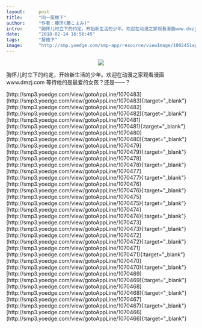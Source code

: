 ```yaml
---
layout:     post
title:      "同一屋檐下"
author:     "作者：藤历(藤こよみ)"
intro:      "胸怀儿时立下的约定，开始新生活的少年。欢迎在动漫之家观看漫画www.dmzj.com 等待他的是最爱的女孩？还是——？"
date:       "2018-02-14 16:56:45"
tags:       "屋檐下"
image:      "http://smp.yoedge.com/smp-app/resource/viewImage/1002451appline.png"
---
```

<div style="text-align: center">
<p><img src="http://smp.yoedge.com/smp-app/resource/viewImage/1002451appline.png"/></p>
</div>
<p class="post-meta">
<span>胸怀儿时立下的约定，开始新生活的少年。欢迎在动漫之家观看漫画www.dmzj.com 等待他的是最爱的女孩？还是——？</span>
</p>
[http://smp3.yoedge.com/view/gotoAppLine/1070483](http://smp3.yoedge.com/view/gotoAppLine/1070483){:target="_blank"}
[http://smp3.yoedge.com/view/gotoAppLine/1070482](http://smp3.yoedge.com/view/gotoAppLine/1070482){:target="_blank"}
[http://smp3.yoedge.com/view/gotoAppLine/1070481](http://smp3.yoedge.com/view/gotoAppLine/1070481){:target="_blank"}
[http://smp3.yoedge.com/view/gotoAppLine/1070480](http://smp3.yoedge.com/view/gotoAppLine/1070480){:target="_blank"}
[http://smp3.yoedge.com/view/gotoAppLine/1070479](http://smp3.yoedge.com/view/gotoAppLine/1070479){:target="_blank"}
[http://smp3.yoedge.com/view/gotoAppLine/1070478](http://smp3.yoedge.com/view/gotoAppLine/1070478){:target="_blank"}
[http://smp3.yoedge.com/view/gotoAppLine/1070477](http://smp3.yoedge.com/view/gotoAppLine/1070477){:target="_blank"}
[http://smp3.yoedge.com/view/gotoAppLine/1070476](http://smp3.yoedge.com/view/gotoAppLine/1070476){:target="_blank"}
[http://smp3.yoedge.com/view/gotoAppLine/1070475](http://smp3.yoedge.com/view/gotoAppLine/1070475){:target="_blank"}
[http://smp3.yoedge.com/view/gotoAppLine/1070474](http://smp3.yoedge.com/view/gotoAppLine/1070474){:target="_blank"}
[http://smp3.yoedge.com/view/gotoAppLine/1070473](http://smp3.yoedge.com/view/gotoAppLine/1070473){:target="_blank"}
[http://smp3.yoedge.com/view/gotoAppLine/1070472](http://smp3.yoedge.com/view/gotoAppLine/1070472){:target="_blank"}
[http://smp3.yoedge.com/view/gotoAppLine/1070471](http://smp3.yoedge.com/view/gotoAppLine/1070471){:target="_blank"}
[http://smp3.yoedge.com/view/gotoAppLine/1070470](http://smp3.yoedge.com/view/gotoAppLine/1070470){:target="_blank"}
[http://smp3.yoedge.com/view/gotoAppLine/1070469](http://smp3.yoedge.com/view/gotoAppLine/1070469){:target="_blank"}
[http://smp3.yoedge.com/view/gotoAppLine/1070468](http://smp3.yoedge.com/view/gotoAppLine/1070468){:target="_blank"}
[http://smp3.yoedge.com/view/gotoAppLine/1070467](http://smp3.yoedge.com/view/gotoAppLine/1070467){:target="_blank"}
[http://smp3.yoedge.com/view/gotoAppLine/1070466](http://smp3.yoedge.com/view/gotoAppLine/1070466){:target="_blank"}


